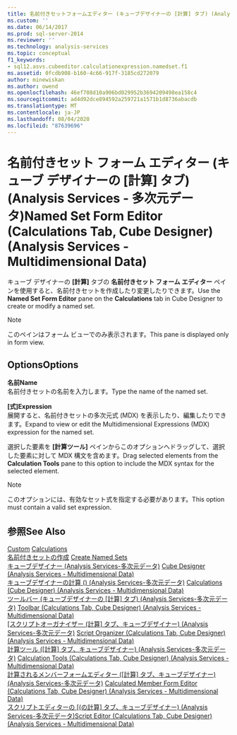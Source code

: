 ```yaml
---
title: 名前付きセットフォームエディター (キューブデザイナーの [計算] タブ) (Analysis Services 多次元データ) |Microsoft Docs
ms.custom: ''
ms.date: 06/14/2017
ms.prod: sql-server-2014
ms.reviewer: ''
ms.technology: analysis-services
ms.topic: conceptual
f1_keywords:
- sql12.asvs.cubeeditor.calculationexpression.namedset.f1
ms.assetid: 0fcdb908-b160-4c66-917f-3185cd272079
author: minewiskan
ms.author: owend
ms.openlocfilehash: 46ef708d10a906bd029952b3694209498ea158c4
ms.sourcegitcommit: ad4d92dce894592a259721a1571b1d8736abacdb
ms.translationtype: MT
ms.contentlocale: ja-JP
ms.lasthandoff: 08/04/2020
ms.locfileid: "87639696"
---
```

# <a name="named-set-form-editor-calculations-tab-cube-designer-analysis-services---multidimensional-data"></a><span data-ttu-id="9023f-102">名前付きセット フォーム エディター (キューブ デザイナーの [計算] タブ) (Analysis Services - 多次元データ)</span><span class="sxs-lookup"><span data-stu-id="9023f-102">Named Set Form Editor (Calculations Tab, Cube Designer) (Analysis Services - Multidimensional Data)</span></span>
  <span data-ttu-id="9023f-103">キューブ デザイナーの **[計算]** タブの **名前付きセット フォーム エディター** ペインを使用すると、名前付きセットを作成したり変更したりできます。</span><span class="sxs-lookup"><span data-stu-id="9023f-103">Use the **Named Set Form Editor** pane on the **Calculations** tab in Cube Designer to create or modify a named set.</span></span>  
  
> [!NOTE]  
>  <span data-ttu-id="9023f-104">このペインはフォーム ビューでのみ表示されます。</span><span class="sxs-lookup"><span data-stu-id="9023f-104">This pane is displayed only in form view.</span></span>  
  
## <a name="options"></a><span data-ttu-id="9023f-105">Options</span><span class="sxs-lookup"><span data-stu-id="9023f-105">Options</span></span>  
 <span data-ttu-id="9023f-106">**名前**</span><span class="sxs-lookup"><span data-stu-id="9023f-106">**Name**</span></span>  
 <span data-ttu-id="9023f-107">名前付きセットの名前を入力します。</span><span class="sxs-lookup"><span data-stu-id="9023f-107">Type the name of the named set.</span></span>  
  
 <span data-ttu-id="9023f-108">**[式]**</span><span class="sxs-lookup"><span data-stu-id="9023f-108">**Expression**</span></span>  
 <span data-ttu-id="9023f-109">展開すると、名前付きセットの多次元式 (MDX) を表示したり、編集したりできます。</span><span class="sxs-lookup"><span data-stu-id="9023f-109">Expand to view or edit the Multidimensional Expressions (MDX) expression for the named set.</span></span>  
  
 <span data-ttu-id="9023f-110">選択した要素を **[計算ツール]** ペインからこのオプションへドラッグして、選択した要素に対して MDX 構文を含めます。</span><span class="sxs-lookup"><span data-stu-id="9023f-110">Drag selected elements from the **Calculation Tools** pane to this option to include the MDX syntax for the selected element.</span></span>  
  
> [!NOTE]  
>  <span data-ttu-id="9023f-111">このオプションには、有効なセット式を指定する必要があります。</span><span class="sxs-lookup"><span data-stu-id="9023f-111">This option must contain a valid set expression.</span></span>  
  
## <a name="see-also"></a><span data-ttu-id="9023f-112">参照</span><span class="sxs-lookup"><span data-stu-id="9023f-112">See Also</span></span>  
 <span data-ttu-id="9023f-113">[Custom](multidimensional-models-olap-logical-cube-objects/calculations.md) </span><span class="sxs-lookup"><span data-stu-id="9023f-113">[Calculations](multidimensional-models-olap-logical-cube-objects/calculations.md) </span></span>  
 <span data-ttu-id="9023f-114">[名前付きセットの作成](multidimensional-models/create-named-sets.md) </span><span class="sxs-lookup"><span data-stu-id="9023f-114">[Create Named Sets](multidimensional-models/create-named-sets.md) </span></span>  
 <span data-ttu-id="9023f-115">[キューブデザイナー &#40;Analysis Services-多次元データ&#41;](cube-designer-analysis-services-multidimensional-data.md) </span><span class="sxs-lookup"><span data-stu-id="9023f-115">[Cube Designer &#40;Analysis Services - Multidimensional Data&#41;](cube-designer-analysis-services-multidimensional-data.md) </span></span>  
 <span data-ttu-id="9023f-116">[キューブデザイナーの計算 &#40;&#41; &#40;Analysis Services-多次元データ&#41;](calculations-cube-designer-analysis-services-multidimensional-data.md) </span><span class="sxs-lookup"><span data-stu-id="9023f-116">[Calculations &#40;Cube Designer&#41; &#40;Analysis Services - Multidimensional Data&#41;](calculations-cube-designer-analysis-services-multidimensional-data.md) </span></span>  
 <span data-ttu-id="9023f-117">[ツールバー &#40;キューブデザイナーの [計算] タブ&#41; &#40;Analysis Services-多次元データ&#41;](toolbar-calculations-tab-cube-designer-analysis-services-multidimensional-data.md) </span><span class="sxs-lookup"><span data-stu-id="9023f-117">[Toolbar &#40;Calculations Tab, Cube Designer&#41; &#40;Analysis Services - Multidimensional Data&#41;](toolbar-calculations-tab-cube-designer-analysis-services-multidimensional-data.md) </span></span>  
 <span data-ttu-id="9023f-118">[[スクリプトオーガナイザー &#40;計算] タブ、キューブデザイナー&#41; &#40;Analysis Services-多次元データ&#41;](script-organizer-cube-designer-analysis-services-multidimensional-data.md) </span><span class="sxs-lookup"><span data-stu-id="9023f-118">[Script Organizer &#40;Calculations Tab, Cube Designer&#41; &#40;Analysis Services - Multidimensional Data&#41;](script-organizer-cube-designer-analysis-services-multidimensional-data.md) </span></span>  
 <span data-ttu-id="9023f-119">[計算ツール &#40;[計算] タブ、キューブデザイナー&#41; &#40;Analysis Services-多次元データ&#41;](calculation-tools-cube-designer-analysis-services-multidimensional-data.md) </span><span class="sxs-lookup"><span data-stu-id="9023f-119">[Calculation Tools &#40;Calculations Tab, Cube Designer&#41; &#40;Analysis Services - Multidimensional Data&#41;](calculation-tools-cube-designer-analysis-services-multidimensional-data.md) </span></span>  
 <span data-ttu-id="9023f-120">[計算されるメンバーフォームエディター &#40;[計算] タブ、キューブデザイナー&#41; &#40;Analysis Services-多次元データ&#41;](calculated-member-form-editor-cube-designer-analysis-services-multidimensional-data.md) </span><span class="sxs-lookup"><span data-stu-id="9023f-120">[Calculated Member Form Editor &#40;Calculations Tab, Cube Designer&#41; &#40;Analysis Services - Multidimensional Data&#41;](calculated-member-form-editor-cube-designer-analysis-services-multidimensional-data.md) </span></span>  
 <span data-ttu-id="9023f-121">[スクリプトエディターの [&#40;の計算] タブ、キューブデザイナー&#41; &#40;Analysis Services-多次元データ&#41;](script-editor-calculations-cube-designer-analysis-services-multidimensional-data.md)</span><span class="sxs-lookup"><span data-stu-id="9023f-121">[Script Editor &#40;Calculations Tab, Cube Designer&#41; &#40;Analysis Services - Multidimensional Data&#41;](script-editor-calculations-cube-designer-analysis-services-multidimensional-data.md)</span></span>  
  
  
